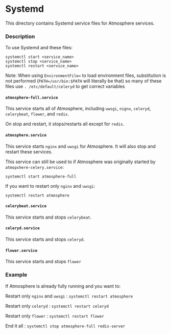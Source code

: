 # Systemd

This directory contains Systemd service files for Atmosphere services.

### Description

To use Systemd and these files:
```
systemctl start <service_name>
systemctl stop <service_name>
systemctl restart <service_name>
```

Note: When using `EnvironmentFile=` to load environment files, substitution is not performed (`PATH=/usr/bin:$PATH` will literally be that) so many of these files use `. /etc/default/celeryd` to get correct variables

#### `atmosphere-full.service`
This service starts all of Atmosphere, including `uwsgi`, `nignx`, `celeryd`, `celerybeat`, `flower`, and `redis`.

On stop and restart, it stops/restarts all except for `redis`.

#### `atmosphere.service`
This service starts `nginx` and `uwsgi` for Atmosphere. It will also stop and restart these services.

This service can still be used to if Atmosphere was originally started by `atmopshere-celery.service`:

`systemctl start atmosphere-full`

If you want to restart only `nginx` and `uwsgi`:

`systemctl restart atmosphere`

#### `celerybeat.service`
This service starts and stops `celerybeat`.

#### `celeryd.service`
This service starts and stops `celeryd`.

#### `flower.service`
This service starts and stops `flower`


### Example
If Atmosphere is already fully running and you want to:

Restart only `nginx` and `uwsgi` : `systemctl restart atmosphere`

Restart only `celeryd` : `systemctl restart celeryd`

Restart only `flower` : `systemctl restart flower`

End it all : `systemctl stop atmosphere-full redis-server`
